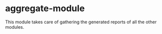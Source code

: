 # aggregate-module

This module takes care of gathering the generated reports of all the other modules.